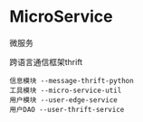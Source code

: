 # MicroService


微服务

跨语言通信框架thrift

    信息模块 --message-thrift-python
    工具模块 --micro-service-util
    用户模块 --user-edge-service
    用户DAO --user-thrift-service
    
